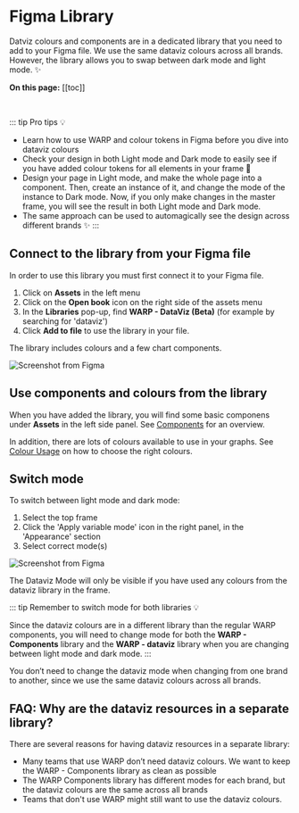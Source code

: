 # Figma Library

Datviz colours and components are in a dedicated library that you need to add to your Figma file. We use the same dataviz colours across all brands. However, the library allows you to swap between dark mode and light mode. ✨

**On this page:**
[[toc]]

<br>

::: tip Pro tips 💡 
- Learn how to use WARP and colour tokens in Figma before you dive into dataviz colours
- Check your design in both Light mode and Dark mode to easily see if you have added colour tokens for all elements in your frame 🤠 
- Design your page in Light mode, and make the whole page into a component. Then, create an instance of it, and change the mode of the instance to Dark mode. Now, if you only make changes in the master frame, you will see the result in both Light mode and Dark mode. 
- The same approach can be used to automagically see the design across different brands ✨
:::

## Connect to the library from your Figma file

In order to use this library you must first connect it to your Figma file.
1. Click on **Assets** in the left menu
2. Click on the **Open book** icon on the right side of the assets menu
3. In the **Libraries** pop-up, find **WARP - DataViz (Beta)** (for example by searching for 'dataviz')
4. Click **Add to file** to use the library in your file. 

The library includes colours and a few chart components.

![Screenshot from Figma](/foundations/dataviz/figma-dv-lib.png)

## Use components and colours from the library
When you have added the library, you will find some basic componens under **Assets** in the left side panel. See [Components](/foundations/data-visualization/components/) for an overview.

In addition, there are lots of colours available to use in your graphs. See [Colour Usage](/foundations/data-visualization/colour-usage/) on how to choose the right colours.

## Switch mode
To switch between light mode and dark mode:
1. Select the top frame
2. Click the 'Apply variable mode' icon in the right panel, in the 'Appearance' section
3. Select correct mode(s)

![Screenshot from Figma](/foundations/dataviz/figma-swap-mode.png)

The Dataviz Mode will only be visible if you have used any colours from the dataviz library in the frame.

::: tip Remember to switch mode for both libraries 💡


Since the dataviz colours are in a different library than the regular WARP components, you will need to change mode for both the **WARP - Components** library and the **WARP  - dataviz** library when you are changing between light mode and dark mode. 
:::

You don’t need to change the dataviz mode when changing from one brand to another, since we use the same dataviz colours across all brands.

## FAQ: Why are the dataviz resources in a separate library?
There are several reasons for having dataviz resources in a separate library:

- Many teams that use WARP don’t need dataviz colours. We want to keep the WARP - Components library as clean as possible
- The WARP Components library has different modes for each brand, but the dataviz colours are the same across all brands
- Teams that don't use WARP might still want to use the dataviz colours.
